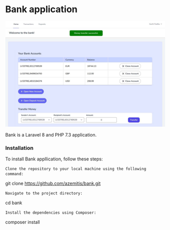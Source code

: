 # Bank application

![Img](img.jpg)

Bank is a Laravel 8 and PHP 7.3 application.
### Installation

To install Bank appllication, follow these steps:

    Clone the repository to your local machine using the following command:

git clone https://github.com/azemitis/bank.git

    Navigate to the project directory:

cd bank

    Install the dependencies using Composer:

composer install
